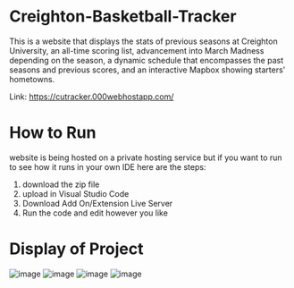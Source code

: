 # Creighton-Basketball-Tracker
This is a website that displays the stats of previous seasons at Creighton University, an all-time scoring list, advancement into March Madness depending on the season, a dynamic schedule that encompasses the past seasons and previous scores, and an interactive Mapbox showing starters' hometowns.

Link: https://cutracker.000webhostapp.com/

# How to Run
website is being hosted on a private hosting service but if you want to run to see how it runs in your own IDE here are the steps:
1) download the zip file
2) upload in Visual Studio Code
3) Download Add On/Extension Live Server
4) Run the code and edit however you like

# Display of Project
![image](https://github.com/Jborch1/Creighton-Basketball-Tracker/assets/122740699/dc501f6d-dbbc-492d-bd41-2a6d35a5e293)
![image](https://github.com/Jborch1/Creighton-Basketball-Tracker/assets/122740699/0af1458c-5089-4bf4-9191-b650c115954b)
![image](https://github.com/Jborch1/Creighton-Basketball-Tracker/assets/122740699/b61f8267-afd6-4a10-8809-531d81adc2b1)
![image](https://github.com/Jborch1/Creighton-Basketball-Tracker/assets/122740699/555d18e2-9246-40d0-bf9a-d6312abc4366)






